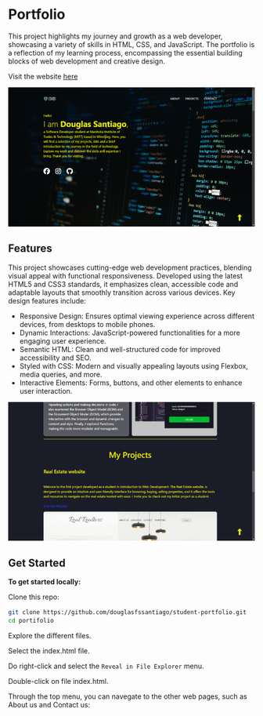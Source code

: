 # Portfolio

This project highlights my journey and growth as a web developer, showcasing a variety of skills in HTML, CSS, and JavaScript. The portfolio is a reflection of my learning process, encompassing the essential building blocks of web development and creative design.

Visit the website [here](https://douglasfssantiago.github.io/student-portfolio/)

![](./assets/img/readme1.png)

## Features 

This project showcases cutting-edge web development practices, blending visual 
appeal with functional responsiveness. Developed using the latest HTML5 and 
CSS3 standards, it emphasizes clean, accessible code and adaptable layouts 
that smoothly transition across various devices. Key design features include:

* Responsive Design: Ensures optimal viewing experience across different devices, 
from desktops to mobile phones.
* Dynamic Interactions: JavaScript-powered functionalities for a more engaging 
user experience.
* Semantic HTML: Clean and well-structured code for improved accessibility and SEO.
* Styled with CSS: Modern and visually appealing layouts using Flexbox, 
media queries, and more.
* Interactive Elements: Forms, buttons, and other elements to enhance user 
interaction.

![](./assets/img/readme2.png)
 
## Get Started

**To get started locally:**

Clone this repo:

```bash
git clone https://github.com/douglasfssantiago/student-portfolio.git
cd portifolio
```
Explore the different files.

Select the index.html file.

Do right-click and select the `Reveal in File Explorer` menu.

Double-click on file index.html.

Through the top menu, you can navegate to the other web pages, such as 
About us and Contact us:
<br/>